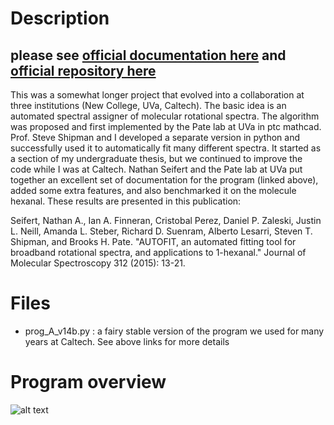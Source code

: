 # Description
## please see [official documentation here](http://faculty.virginia.edu/bpate-lab/autofit/intro.html) and [official repository here](https://github.com/pategroup/bband_scripts/tree/master/autofit)
This was a somewhat longer project that evolved into a collaboration at three institutions (New College, UVa, Caltech). The basic idea is an automated spectral assigner of molecular rotational spectra. The algorithm was proposed and first implemented by the Pate lab at UVa in ptc mathcad. Prof. Steve Shipman and I developed a separate version in python and successfully used it to automatically fit many different spectra. It started as a section of my undergraduate thesis, but we continued to improve the code while I was at Caltech. Nathan Seifert and the Pate lab at UVa put together an excellent set of documentation for the program (linked above), added some extra features, and also benchmarked it on the molecule hexanal. These results are presented in this publication:

Seifert, Nathan A., Ian A. Finneran, Cristobal Perez, Daniel P. Zaleski, Justin L. Neill, Amanda L. Steber, Richard D. Suenram, Alberto Lesarri, Steven T. Shipman, and Brooks H. Pate. "AUTOFIT, an automated fitting tool for broadband rotational spectra, and applications to 1-hexanal." Journal of Molecular Spectroscopy 312 (2015): 13-21.

# Files

* prog_A_v14b.py : a fairy stable version of the program we used for many years at Caltech. See above links for more details

# Program overview


![alt text](https://github.com/iafinn/science_projects/blob/master/autofit/overview.png)

